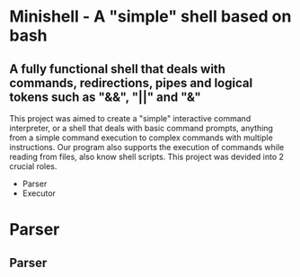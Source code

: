 # Minishell - A "simple" shell based on bash

## A fully functional shell that deals with commands, redirections, pipes and logical tokens such as "&&", "||" and "&"

This project was aimed to create a "simple" interactive command interpreter, or a shell that deals with basic command prompts, anything from a simple command execution to complex commands with multiple instructions.
Our program also supports the execution of commands while reading from files, also know shell scripts.
This project was devided into 2 crucial roles.

* Parser
* Executor

# Parser
## Parser
